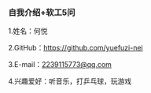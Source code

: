 ### 自我介绍+软工5问

1.姓名：何悦

2.GitHub：https://github.com/yuefuzi-nei

3.E-mail：2239115773@qq.com

4.兴趣爱好：听音乐，打乒乓球，玩游戏

